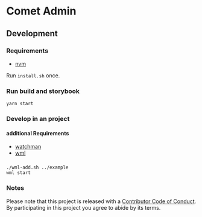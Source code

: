 # Comet Admin

## Development

### Requirements

-   [nvm](https://github.com/nvm-sh/nvm)

Run `install.sh` once.

### Run build and storybook

```
yarn start
```

### Develop in an project

#### additional Requirements

-   [watchman](https://facebook.github.io/watchman/)
-   [wml](https://github.com/wix/wml)

###

    ./wml-add.sh ../example
    wml start

### Notes

Please note that this project is released with a [Contributor Code of Conduct](CODE-OF-CONDUCT.md). By participating in this project you agree to abide by its terms.
